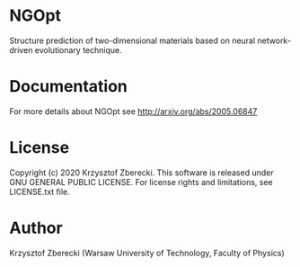 # NGOpt
Structure prediction of two-dimensional materials based on neural network-driven evolutionary technique.
# Documentation
For more details about NGOpt see http://arxiv.org/abs/2005.06847
# License
Copyright (c) 2020 Krzysztof Zberecki. This software is released under GNU GENERAL PUBLIC LICENSE. For license rights and limitations, see LICENSE.txt file.
# Author
Krzysztof Zberecki (Warsaw University of Technology, Faculty of Physics)
